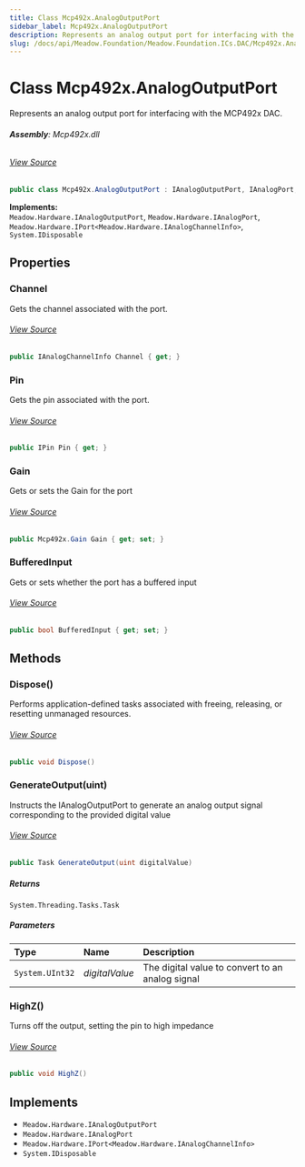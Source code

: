 ```yaml
---
title: Class Mcp492x.AnalogOutputPort
sidebar_label: Mcp492x.AnalogOutputPort
description: Represents an analog output port for interfacing with the MCP492x DAC.
slug: /docs/api/Meadow.Foundation/Meadow.Foundation.ICs.DAC/Mcp492x.AnalogOutputPort
---
```

# Class Mcp492x.AnalogOutputPort
Represents an analog output port for interfacing with the MCP492x DAC.

###### **Assembly**: Mcp492x.dll
###### [View Source](https://github.com/WildernessLabs/Meadow.Foundation.git/blob/develop/Source/Meadow.Foundation.Peripherals/ICs.DAC.Mcp492x/Driver/Mcp492x.AnalogOutputPort.cs#L12)
```csharp title="Declaration"
public class Mcp492x.AnalogOutputPort : IAnalogOutputPort, IAnalogPort, IPort<IAnalogChannelInfo>, IDisposable
```
**Implements:**  
`Meadow.Hardware.IAnalogOutputPort`, `Meadow.Hardware.IAnalogPort`, `Meadow.Hardware.IPort<Meadow.Hardware.IAnalogChannelInfo>`, `System.IDisposable`

## Properties
### Channel
Gets the channel associated with the port.
###### [View Source](https://github.com/WildernessLabs/Meadow.Foundation.git/blob/develop/Source/Meadow.Foundation.Peripherals/ICs.DAC.Mcp492x/Driver/Mcp492x.AnalogOutputPort.cs#L18)
```csharp title="Declaration"
public IAnalogChannelInfo Channel { get; }
```
### Pin
Gets the pin associated with the port.
###### [View Source](https://github.com/WildernessLabs/Meadow.Foundation.git/blob/develop/Source/Meadow.Foundation.Peripherals/ICs.DAC.Mcp492x/Driver/Mcp492x.AnalogOutputPort.cs#L20)
```csharp title="Declaration"
public IPin Pin { get; }
```
### Gain
Gets or sets the Gain for the port
###### [View Source](https://github.com/WildernessLabs/Meadow.Foundation.git/blob/develop/Source/Meadow.Foundation.Peripherals/ICs.DAC.Mcp492x/Driver/Mcp492x.AnalogOutputPort.cs#L25)
```csharp title="Declaration"
public Mcp492x.Gain Gain { get; set; }
```
### BufferedInput
Gets or sets whether the port has a buffered input
###### [View Source](https://github.com/WildernessLabs/Meadow.Foundation.git/blob/develop/Source/Meadow.Foundation.Peripherals/ICs.DAC.Mcp492x/Driver/Mcp492x.AnalogOutputPort.cs#L30)
```csharp title="Declaration"
public bool BufferedInput { get; set; }
```
## Methods
### Dispose()
Performs application-defined tasks associated with freeing, releasing, or resetting unmanaged resources.
###### [View Source](https://github.com/WildernessLabs/Meadow.Foundation.git/blob/develop/Source/Meadow.Foundation.Peripherals/ICs.DAC.Mcp492x/Driver/Mcp492x.AnalogOutputPort.cs#L45)
```csharp title="Declaration"
public void Dispose()
```
### GenerateOutput(uint)
Instructs the IAnalogOutputPort to generate an analog output signal corresponding to the provided digital value
###### [View Source](https://github.com/WildernessLabs/Meadow.Foundation.git/blob/develop/Source/Meadow.Foundation.Peripherals/ICs.DAC.Mcp492x/Driver/Mcp492x.AnalogOutputPort.cs#L51)
```csharp title="Declaration"
public Task GenerateOutput(uint digitalValue)
```

##### Returns

`System.Threading.Tasks.Task`

##### Parameters

| Type | Name | Description |
|:--- |:--- |:--- |
| `System.UInt32` | *digitalValue* | The digital value to convert to an analog signal |

### HighZ()
Turns off the output, setting the pin to high impedance
###### [View Source](https://github.com/WildernessLabs/Meadow.Foundation.git/blob/develop/Source/Meadow.Foundation.Peripherals/ICs.DAC.Mcp492x/Driver/Mcp492x.AnalogOutputPort.cs#L66)
```csharp title="Declaration"
public void HighZ()
```

## Implements

* `Meadow.Hardware.IAnalogOutputPort`
* `Meadow.Hardware.IAnalogPort`
* `Meadow.Hardware.IPort<Meadow.Hardware.IAnalogChannelInfo>`
* `System.IDisposable`
